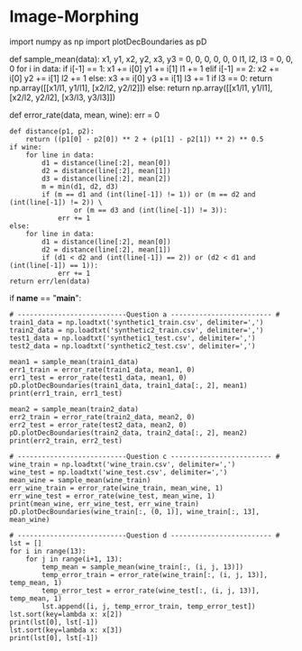 # Image-Morphing

import numpy as np
import plotDecBoundaries as pD


def sample_mean(data):
    x1, y1, x2, y2, x3, y3 = 0, 0, 0, 0, 0, 0
    l1, l2, l3 = 0, 0, 0
    for i in data:
        if i[-1] == 1:
            x1 += i[0]
            y1 += i[1]
            l1 += 1
        elif i[-1] == 2:
            x2 += i[0]
            y2 += i[1]
            l2 += 1
        else:
            x3 += i[0]
            y3 += i[1]
            l3 += 1
    if l3 == 0:
        return np.array([[x1/l1, y1/l1], [x2/l2, y2/l2]])
    else:
        return np.array([[x1/l1, y1/l1], [x2/l2, y2/l2], [x3/l3, y3/l3]])


def error_rate(data, mean, wine):
    err = 0

    def distance(p1, p2):
        return ((p1[0] - p2[0]) ** 2 + (p1[1] - p2[1]) ** 2) ** 0.5
    if wine:
        for line in data:
            d1 = distance(line[:2], mean[0])
            d2 = distance(line[:2], mean[1])
            d3 = distance(line[:2], mean[2])
            m = min(d1, d2, d3)
            if (m == d1 and (int(line[-1]) != 1)) or (m == d2 and (int(line[-1]) != 2)) \
                    or (m == d3 and (int(line[-1]) != 3)):
                err += 1
    else:
        for line in data:
            d1 = distance(line[:2], mean[0])
            d2 = distance(line[:2], mean[1])
            if (d1 < d2 and (int(line[-1]) == 2)) or (d2 < d1 and (int(line[-1]) == 1)):
                err += 1
    return err/len(data)


if __name__ == "__main__":

    # ---------------------------Question a ------------------------- #
    train1_data = np.loadtxt('synthetic1_train.csv', delimiter=',')
    train2_data = np.loadtxt('synthetic2_train.csv', delimiter=',')
    test1_data = np.loadtxt('synthetic1_test.csv', delimiter=',')
    test2_data = np.loadtxt('synthetic2_test.csv', delimiter=',')

    mean1 = sample_mean(train1_data)
    err1_train = error_rate(train1_data, mean1, 0)
    err1_test = error_rate(test1_data, mean1, 0)
    pD.plotDecBoundaries(train1_data, train1_data[:, 2], mean1)
    print(err1_train, err1_test)

    mean2 = sample_mean(train2_data)
    err2_train = error_rate(train2_data, mean2, 0)
    err2_test = error_rate(test2_data, mean2, 0)
    pD.plotDecBoundaries(train2_data, train2_data[:, 2], mean2)
    print(err2_train, err2_test)

    # ---------------------------Question c ------------------------- #
    wine_train = np.loadtxt('wine_train.csv', delimiter=',')
    wine_test = np.loadtxt('wine_test.csv', delimiter=',')
    mean_wine = sample_mean(wine_train)
    err_wine_train = error_rate(wine_train, mean_wine, 1)
    err_wine_test = error_rate(wine_test, mean_wine, 1)
    print(mean_wine, err_wine_test, err_wine_train)
    pD.plotDecBoundaries(wine_train[:, (0, 1)], wine_train[:, 13], mean_wine)

    # ---------------------------Question d ------------------------- #
    lst = []
    for i in range(13):
        for j in range(i+1, 13):
            temp_mean = sample_mean(wine_train[:, (i, j, 13)])
            temp_error_train = error_rate(wine_train[:, (i, j, 13)], temp_mean, 1)
            temp_error_test = error_rate(wine_test[:, (i, j, 13)], temp_mean, 1)
            lst.append([i, j, temp_error_train, temp_error_test])
    lst.sort(key=lambda x: x[2])
    print(lst[0], lst[-1])
    lst.sort(key=lambda x: x[3])
    print(lst[0], lst[-1])
